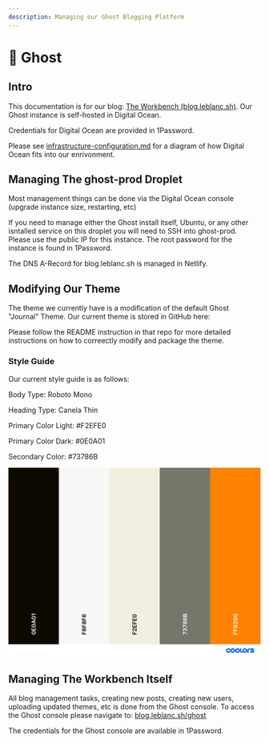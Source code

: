 ```yaml
---
description: Managing our Ghost Blogging Platform
---
```


# 👻 Ghost

## Intro

This documentation is for our blog: [The Workbench (blog.leblanc.sh)](https://blog.leblanc.sh). Our Ghost instance is self-hosted in Digital Ocean.

Credentials for Digital Ocean are provided in 1Password.&#x20;

Please see [infrastructure-configuration.md](../home-infrastructure/infrastructure-configuration.md "mention") for a diagram of how Digital Ocean fits into our enrivonment.&#x20;

## Managing The ghost-prod Droplet

Most management things can be done via the Digital Ocean console (upgrade instance size, restarting, etc)

If you need to manage either the Ghost install itself, Ubuntu, or any other isntalled service on this droplet you will need to SSH into ghost-prod. Please use the public IP for this instance. The root password for the instance is found in 1Password.&#x20;

The DNS A-Record for blog.leblanc.sh is managed in Netlify.&#x20;

## Modifying Our Theme

The theme we currently have is a modification of the default Ghost "Journal" Theme. Our current theme is stored in GitHub here:

Please follow the README instruction in that repo for more detailed instructions on how to correectly modify and package the theme.

### Style Guide

Our current style guide is as follows:

Body Type: Roboto Mono

Heading Type: Canela Thin

Primary Color Light: #F2EFE0

Primary Color Dark: #0E0A01

Secondary Color: #73786B

![](../.gitbook/assets/palette.png)

## Managing The Workbench Itself

All blog management tasks, creating new posts, creating new users, uploading updated themes, etc is done from the Ghost console. To access the Ghost console please navigate to: [blog.leblanc.sh/ghost](https://blog.leblanc.sh/ghost)

The credentials for the Ghost console are available in 1Password.

